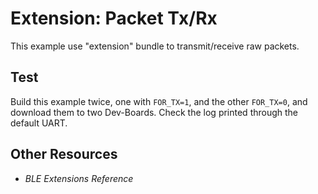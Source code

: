 # Extension: Packet Tx/Rx

This example use "extension" bundle to transmit/receive raw packets.

## Test

Build this example twice, one with `FOR_TX=1`, and the other `FOR_TX=0`, and download them
to two Dev-Boards. Check the log printed through the default UART.

## Other Resources

* _BLE Extensions Reference_